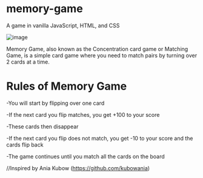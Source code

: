 # memory-game
A game in vanilla JavaScript, HTML, and CSS

![image](https://github.com/jadhavanushka/memory-game/assets/104165311/6ef9ef3c-6ccb-4f3a-8901-b2ee1aaca6eb)

Memory Game, also known as the Concentration card game or Matching Game, is a simple card game where you need to match pairs by turning over 2 cards at a time. 

# Rules of Memory Game
-You will start by flipping over one card

-If the next card you flip matches, you get +100 to your score

-These cards then disappear

-If the next card you flip does not match, you get -10 to your score and the cards flip back

-The game continues until you match all the cards on the board

//Inspired by Ania Kubow (https://github.com/kubowania)
